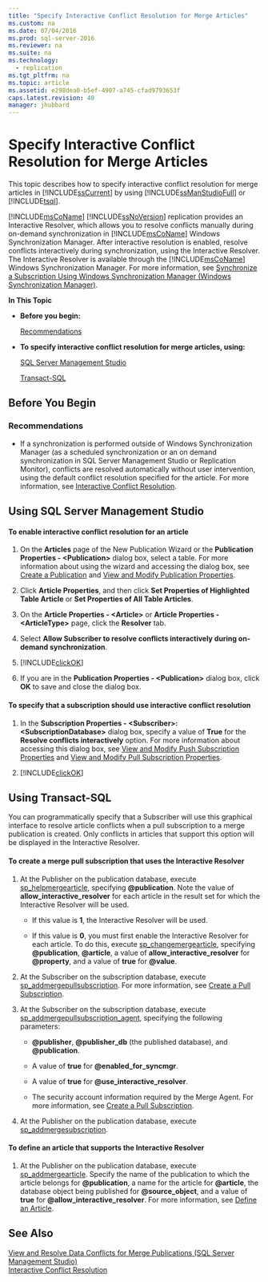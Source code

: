 ```yaml
---
title: "Specify Interactive Conflict Resolution for Merge Articles"
ms.custom: na
ms.date: 07/04/2016
ms.prod: sql-server-2016
ms.reviewer: na
ms.suite: na
ms.technology: 
  - replication
ms.tgt_pltfrm: na
ms.topic: article
ms.assetid: e298dea0-b5ef-4907-a745-cfad9793653f
caps.latest.revision: 40
manager: jhubbard
---
```

# Specify Interactive Conflict Resolution for Merge Articles
This topic describes how to specify interactive conflict resolution for merge articles in [!INCLUDE[ssCurrent](../../Topics/TopicNameContainA/includes/ssCurrent_md.md)] by using [!INCLUDE[ssManStudioFull](../../Topics/TopicNameContainA/includes/ssManStudioFull_md.md)] or [!INCLUDE[tsql](../../Topics/TopicNameContainA/includes/tsql_md.md)].  
  
 [!INCLUDE[msCoName](../../Topics/TopicNameContainA/includes/msCoName_md.md)] [!INCLUDE[ssNoVersion](../../Topics/TopicNameContainA/includes/ssNoVersion_md.md)] replication provides an Interactive Resolver, which allows you to resolve conflicts manually during on-demand synchronization in [!INCLUDE[msCoName](../../Topics/TopicNameContainA/includes/msCoName_md.md)] Windows Synchronization Manager. After interactive resolution is enabled, resolve conflicts interactively during synchronization, using the Interactive Resolver. The Interactive Resolver is available through the [!INCLUDE[msCoName](../../Topics/TopicNameContainA/includes/msCoName_md.md)] Windows Synchronization Manager. For more information, see [Synchronize a Subscription Using Windows Synchronization Manager (Windows Synchronization Manager)](../../Topics/TopicNameContainA/Synchronize-a-Subscription-Using-Windows-Synchronization-Manager--Windows-Synchronization-Manager-.md).  
  
 **In This Topic**  
  
-   **Before you begin:**  
  
     [Recommendations](#Recommendations)  
  
-   **To specify interactive conflict resolution for merge articles, using:**  
  
     [SQL Server Management Studio](#SSMSProcedure)  
  
     [Transact-SQL](#TsqlProcedure)  
  
##  <a name="BeforeYouBegin"></a> Before You Begin  
  
###  <a name="Recommendations"></a> Recommendations  
  
-   If a synchronization is performed outside of Windows Synchronization Manager (as a scheduled synchronization or an on demand synchronization in SQL Server Management Studio or Replication Monitor), conflicts are resolved automatically without user intervention, using the default conflict resolution specified for the article. For more information, see [Interactive Conflict Resolution](../../Topics/TopicNameNotContainA/Interactive-Conflict-Resolution.md).  
  
##  <a name="SSMSProcedure"></a> Using SQL Server Management Studio  
  
#### To enable interactive conflict resolution for an article  
  
1.  On the **Articles** page of the New Publication Wizard or the **Publication Properties - <Publication\>** dialog box, select a table. For more information about using the wizard and accessing the dialog box, see [Create a Publication](../../Topics/TopicNameContainA/Create-a-Publication.md) and [View and Modify Publication Properties](../../Topics/TopicNameNotContainA/View-and-Modify-Publication-Properties.md).  
  
2.  Click **Article Properties**, and then click **Set Properties of Highlighted Table Article** or **Set Properties of All Table Articles**.  
  
3.  On the **Article Properties - <Article\>** or **Article Properties - <ArticleType\>** page, click the **Resolver** tab.  
  
4.  Select **Allow Subscriber to resolve conflicts interactively during on-demand synchronization**.  
  
5.  [!INCLUDE[clickOK](../../Topics/TopicNameContainA/includes/clickOK_md.md)]  
  
6.  If you are in the **Publication Properties - <Publication\>** dialog box, click **OK** to save and close the dialog box.  
  
#### To specify that a subscription should use interactive conflict resolution  
  
1.  In the **Subscription Properties - <Subscriber\>: <SubscriptionDatabase\>** dialog box, specify a value of **True** for the **Resolve conflicts interactively** option. For more information about accessing this dialog box, see [View and Modify Push Subscription Properties](../../Topics/TopicNameNotContainA/View-and-Modify-Push-Subscription-Properties.md) and [View and Modify Pull Subscription Properties](../../Topics/TopicNameNotContainA/View-and-Modify-Pull-Subscription-Properties.md).  
  
2.  [!INCLUDE[clickOK](../../Topics/TopicNameContainA/includes/clickOK_md.md)]  
  
##  <a name="TsqlProcedure"></a> Using Transact-SQL  
 You can programmatically specify that a Subscriber will use this graphical interface to resolve article conflicts when a pull subscription to a merge publication is created. Only conflicts in articles that support this option will be displayed in the Interactive Resolver.  
  
#### To create a merge pull subscription that uses the Interactive Resolver  
  
1.  At the Publisher on the publication database, execute [sp_helpmergearticle](assetId:///dfe1e1e1-9a65-406a-aced-6385a078e135), specifying **@publication**. Note the value of **allow_interactive_resolver** for each article in the result set for which the Interactive Resolver will be used.  
  
    -   If this value is **1**, the Interactive Resolver will be used.  
  
    -   If this value is **0**, you must first enable the Interactive Resolver for each article. To do this, execute [sp_changemergearticle](assetId:///0dc3da5c-4af6-45be-b5f0-074da182def2), specifying **@publication**, **@article**, a value of **allow_interactive_resolver** for **@property**, and a value of **true** for **@value**.  
  
2.  At the Subscriber on the subscription database, execute [sp_addmergepullsubscription](assetId:///d63909a0-8ea7-4734-9ce8-8204d936a3e4). For more information, see [Create a Pull Subscription](../../Topics/TopicNameContainA/Create-a-Pull-Subscription.md).  
  
3.  At the Subscriber on the subscription database, execute [sp_addmergepullsubscription_agent](assetId:///a2f4b086-078d-49b5-8971-8a1e3f6a6feb), specifying the following parameters:  
  
    -   **@publisher**, **@publisher_db** (the published database), and **@publication**.  
  
    -   A value of **true** for **@enabled_for_syncmgr**.  
  
    -   A value of **true** for **@use_interactive_resolver**.  
  
    -   The security account information required by the Merge Agent. For more information, see [Create a Pull Subscription](../../Topics/TopicNameContainA/Create-a-Pull-Subscription.md).  
  
4.  At the Publisher on the publication database, execute [sp_addmergesubscription](assetId:///a191d817-0132-49ff-93ca-76f13e609b38).  
  
#### To define an article that supports the Interactive Resolver  
  
1.  At the Publisher on the publication database, execute [sp_addmergearticle](assetId:///0df654ea-24e2-4c61-a75a-ecaa7a140a6c). Specify the name of the publication to which the article belongs for **@publication**, a name for the article for **@article**, the database object being published for **@source_object**, and a value of **true** for **@allow_interactive_resolver**. For more information, see [Define an Article](../../Topics/TopicNameNotContainA/Define-an-Article.md).  
  
## See Also  
 [View and Resolve Data Conflicts for Merge Publications (SQL Server Management Studio)](../../Topics/TopicNameNotContainA/View-and-Resolve-Data-Conflicts-for-Merge-Publications--SQL-Server-Management-Studio-.md)   
 [Interactive Conflict Resolution](../../Topics/TopicNameNotContainA/Interactive-Conflict-Resolution.md)